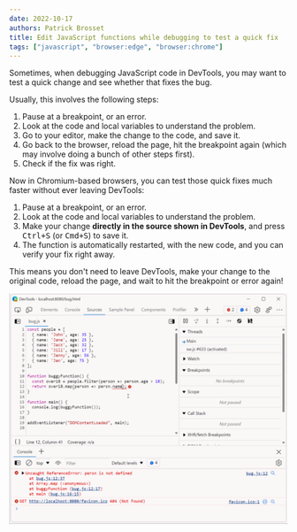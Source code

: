 ```yaml
---
date: 2022-10-17
authors: Patrick Brosset
title: Edit JavaScript functions while debugging to test a quick fix
tags: ["javascript", "browser:edge", "browser:chrome"]
---
```

Sometimes, when debugging JavaScript code in DevTools, you may want to test a quick change and see whether that fixes the bug.

Usually, this involves the following steps:

1. Pause at a breakpoint, or an error.
1. Look at the code and local variables to understand the problem.
1. Go to your editor, make the change to the code, and save it.
1. Go back to the browser, reload the page, hit the breakpoint again (which may involve doing a bunch of other steps first).
1. Check if the fix was right.

Now in Chromium-based browsers, you can test those quick fixes much faster without ever leaving DevTools:

1. Pause at a breakpoint, or an error.
1. Look at the code and local variables to understand the problem.
1. Make your change **directly in the source shown in DevTools**, and press <kbd>Ctrl+S</kbd> (or <kbd>Cmd+S</kbd>) to save it.
1. The function is automatically restarted, with the new code, and you can verify your fix right away.

This means you don't need to leave DevTools, make your change to the original code, reload the page, and wait to hit the breakpoint or error again!

![GIf animation showing that it is possible to write code in the Sources panel, while debugging, to test fixes](/assets/img/edit-javascript-while-debugging.gif)
